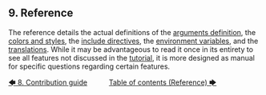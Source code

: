 <!--
###############################################################################
#                                                                             #
# Copyright 2025 Simon Brandt                                                 #
#                                                                             #
# Licensed under the Apache License, Version 2.0 (the "License");             #
# you may not use this file except in compliance with the License.            #
# You may obtain a copy of the License at                                     #
#                                                                             #
#     http://www.apache.org/licenses/LICENSE-2.0                              #
#                                                                             #
# Unless required by applicable law or agreed to in writing, software         #
# distributed under the License is distributed on an "AS IS" BASIS,           #
# WITHOUT WARRANTIES OR CONDITIONS OF ANY KIND, either express or implied.    #
# See the License for the specific language governing permissions and         #
# limitations under the License.                                              #
#                                                                             #
###############################################################################
-->

## 9. Reference

The reference details the actual definitions of the [arguments definition](arguments_definition.md#91-arguments-definition), the [colors and styles](colors_and_styles.md#92-colors-and-styles), the [include directives](include_directives.md#93-include-directives), the [environment variables](environment_variables/introduction.md#94-environment-variables), and the [translations](translations/introduction.md#95-translations). While it may be advantageous to read it once in its entirety to see all features not discussed in the [tutorial](../tutorial/introduction.md#5-tutorial), it is more designed as manual for specific questions regarding certain features.

[&#129092;&nbsp;8. Contribution guide](../contribution_guide.md)
&nbsp;&nbsp;&nbsp;&nbsp;&nbsp;&nbsp;&nbsp;&nbsp;&nbsp;&nbsp;[Table of contents (Reference)&nbsp;&#129094;](toc.md)
